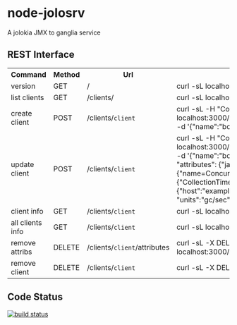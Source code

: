 node-jolosrv
============

A jolokia JMX to ganglia service

## REST Interface

<table>
  <tr>
    <th>Command</th><th>Method</th><th>Url</th><th>Example</th>
  </tr>
  <tr>
    <td>version</td>
    <td>GET</td>
    <td>/</td>
    <td>curl -sL localhost:3000/</td>
  </tr>
  <tr>
    <td>list clients</td>
    <td>GET</td>
    <td>/clients/</td>
    <td>curl -sL localhost:3000/clients</td>
  </tr>
  <tr>
    <td>create client</td>
    <td>POST</td>
    <td>/clients/<code>client</code></td>
    <td>curl -sL -H "Content-Type: application/json" -X POST <br/>localhost:3000/clients/<code>client</code><br />-d '{"name":"bob","url":"http://localhost:1234/jolokia"}'</td>
  </tr>
  <tr>
    <td>update client</td>
    <td>POST</td>
    <td>/clients/<code>client</code></td>
    <td>curl -sL -H "Content-Type: application/json" -X POST <br />localhost:3000/clients/<code>client</code><br />-d '{"name":"bob","url":"http://localhost:1234/jolokia",<br/>
      "attributes": {"java.lang": {"name=ConcurrentMarkSweep,type=GarbageCollector":<br />
      {"CollectionTime":{"graph":{"host":"examplehost.domain.com",<br />
      "units":"gc/sec","slope":"both","tmax":60,"dmax":180}}}}}}'</td>
  </tr>
  <tr>
    <td>client info</td>
    <td>GET</td>
    <td>/clients/<code>client</code></td>
    <td>curl -sL localhost:3000/clients/<code>client</code></td>
  </tr>
  <tr>
    <td>all clients info</td>
    <td>GET</td>
    <td>/clients/<code>client</code></td>
    <td>curl -sL localhost:3000/clients -d 'info=true'</td>
  </tr>
  <tr>
    <td>remove attribs</td>
    <td>DELETE</td>
    <td>/clients/<code>client</code>/attributes</td>
    <td>curl -sL -X DELETE localhost:3000/clients/<code>client</code>/attributes</td>
  </tr>
  <tr>
    <td>remove client</td>
    <td>DELETE</td>
    <td>/clients/<code>client</code></td>
    <td>curl -sL -X DELETE localhost:3000/clients/<code>client</code></td>
  </tr>
</table>

## Code Status

[![build status](https://secure.travis-ci.org/seryl/node-jolosrv.png)](http://travis-ci.org/seryl/node-jolosrv)
